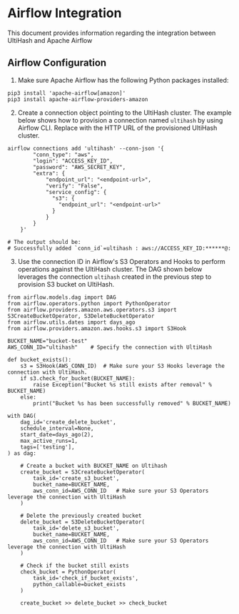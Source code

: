 # Airflow Integration

This document provides information regarding the integration between UltiHash and Apache Airflow

## Airflow Configuration

1. Make sure Apache Airflow has the following Python packages installed:
```
pip3 install 'apache-airflow[amazon]'
pip3 install apache-airflow-providers-amazon
```

2. Create a connection object pointing to the UltiHash cluster. The example below shows how to provision a connection named `ultihash` by using Airflow CLI. Replace <endpoint-url> with the HTTP URL of the provisioned UltiHash cluster.
```
airflow connections add 'ultihash' --conn-json '{  
        "conn_type": "aws",
        "login": "ACCESS_KEY_ID",
        "password": "AWS_SECRET_KEY",
        "extra": {
            "endpoint_url": "<endpoint-url>",  
            "verify": "False",
            "service_config": {
              "s3": {
                "endpoint_url": "<endpoint-url>"
              }
            }
        }
    }'
    
# The output should be:
# Successfully added `conn_id`=ultihash : aws://ACCESS_KEY_ID:******@:    
```

3. Use the connection ID in Airflow's S3 Operators and Hooks to perform operations against the UltiHash cluster. The DAG shown below leverages the connection `ultihash` created in the previous step to provision S3 bucket on UltiHash. 
```
from airflow.models.dag import DAG
from airflow.operators.python import PythonOperator
from airflow.providers.amazon.aws.operators.s3 import S3CreateBucketOperator, S3DeleteBucketOperator
from airflow.utils.dates import days_ago
from airflow.providers.amazon.aws.hooks.s3 import S3Hook

BUCKET_NAME="bucket-test"
AWS_CONN_ID="ultihash"    # Specify the connection with UltiHash 

def bucket_exists():
    s3 = S3Hook(AWS_CONN_ID)  # Make sure your S3 Hooks leverage the connection with UltiHash.
    if s3.check_for_bucket(BUCKET_NAME):
        raise Exception("Bucket %s still exists after removal" % BUCKET_NAME)
    else:
        print("Bucket %s has been successfully removed" % BUCKET_NAME)
 
with DAG(
    dag_id='create_delete_bucket',
    schedule_interval=None,
    start_date=days_ago(2),
    max_active_runs=1,
    tags=['testing'],
) as dag:

    # Create a bucket with BUCKET_NAME on Ultihash
    create_bucket = S3CreateBucketOperator(
        task_id='create_s3_bucket',
        bucket_name=BUCKET_NAME,
        aws_conn_id=AWS_CONN_ID   # Make sure your S3 Operators leverage the connection with UltiHash
    )

    # Delete the previously created bucket
    delete_bucket = S3DeleteBucketOperator(
        task_id='delete_s3_bucket',
        bucket_name=BUCKET_NAME,
        aws_conn_id=AWS_CONN_ID   # Make sure your S3 Operators leverage the connection with UltiHash
    )

    # Check if the bucket still exists
    check_bucket = PythonOperator(
        task_id='check_if_bucket_exists',
        python_callable=bucket_exists
    )

    create_bucket >> delete_bucket >> check_bucket
```